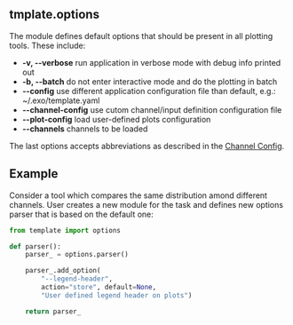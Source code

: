 ## tmplate.options

The module defines default options that should be present in all plotting
tools. These include:

* **-v, --verbose** run application in verbose mode with debug info printed
out
* **-b, --batch** do not enter interactive mode and do the plotting in batch
* **--config** use different application configuration file than
default, e.g.: ~/.exo/template.yaml
* **--channel-config** use cutom channel/input definition configuration file
* **--plot-config** load user-defined plots configuration
* **--channels** channels to be loaded

The last options accepts abbreviations as described in the
[Channel Config](https://github.com/ksamdev/exo_plots/blob/master/docs/config.channel.md#expand-channels). 

## Example

Consider a tool which compares the same distribution amond different channels.
User creates a new module for the task and defines new options parser that is
based on the default one:

```python
from template import options

def parser():
    parser_ = options.parser()

    parser_.add_option(
        "--legend-header",
        action="store", default=None,
        "User defined legend header on plots")

    return parser_
```
